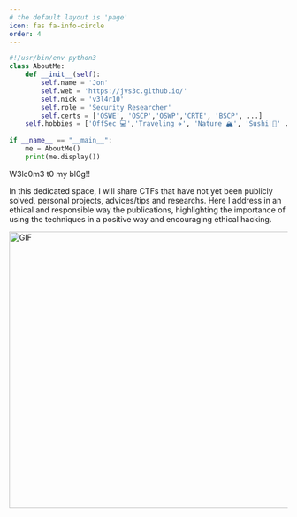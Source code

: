 ```yaml
---
# the default layout is 'page'
icon: fas fa-info-circle
order: 4
---
```

```python
#!/usr/bin/env python3
class AboutMe:
    def __init__(self):
        self.name = 'Jon'
        self.web = 'https://jvs3c.github.io/'
        self.nick = 'v3l4r10'
        self.role = 'Security Researcher'
        self.certs = ['OSWE', 'OSCP','OSWP','CRTE', 'BSCP', ...]
	self.hobbies = ['OffSec 💻','Traveling ✈️', 'Nature 🏔️', 'Sushi 🍣' ...]
		
if __name__ == "__main__":
    me = AboutMe()
    print(me.display())
```

<p>W3lc0m3 t0 my bl0g!!</p>
<p>In this dedicated space, I will share CTFs that have not yet been publicly solved, personal projects, advices/tips and researchs. Here I address in an ethical and responsible way the publications, highlighting the importance of using the techniques in a positive way and encouraging ethical hacking.</p>
<img src="https://media.giphy.com/media/A06UFEx8jxEwU/giphy.gif" width="900" display="block" height="500" alt="GIF"/>
